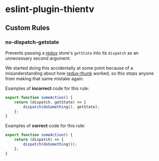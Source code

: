 # eslint-plugin-thientv

## Custom Rules

### no-dispatch-getstate

Prevents passing a [redux](https://redux.js.org/) store's `getState` into its `dispatch` as an unnecessary second argument.

We started doing this accidentally at some point because of a misunderstanding about how [redux-thunk](https://github.com/reduxjs/redux-thunk) worked, so this stops anyone from making that same mistake again.

Examples of **incorrect** code for this rule:
```javascript
export function someAction() {
    return (dispatch, getState) => {
        dispatch(doSomething(), getState);
    };
}
```

Examples of **correct** code for this rule:
```javascript
export function someAction() {
    return (dispatch) => {
        dispatch(doSomething());
    };
}
```
